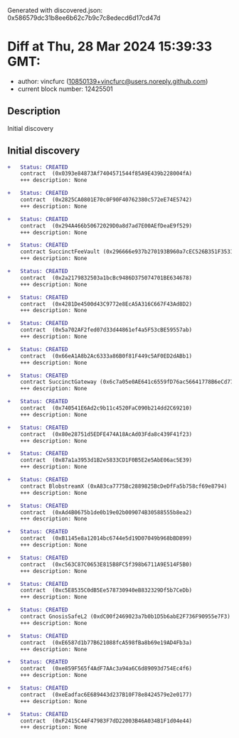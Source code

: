 Generated with discovered.json: 0x586579dc31b8ee6b62c7b9c7c8edecd6d17cd47d

# Diff at Thu, 28 Mar 2024 15:39:33 GMT:

- author: vincfurc (<10850139+vincfurc@users.noreply.github.com>)
- current block number: 12425501

## Description

Initial discovery

## Initial discovery

```diff
+   Status: CREATED
    contract  (0x0393e84873Af7404571544f85A9E439b228004fA)
    +++ description: None
```

```diff
+   Status: CREATED
    contract  (0x2825CA0801E70c0F90F40762380c572eE74E5742)
    +++ description: None
```

```diff
+   Status: CREATED
    contract  (0x294A466b50672029D0a8d7ad7E00AEfDeaE9f529)
    +++ description: None
```

```diff
+   Status: CREATED
    contract SuccinctFeeVault (0x296666e937b270193B960a7cEC526B351F353166)
    +++ description: None
```

```diff
+   Status: CREATED
    contract  (0x2a2179832503a1bcBc9486D375074701BE634678)
    +++ description: None
```

```diff
+   Status: CREATED
    contract  (0x4281De4500d43C9772e8EcA5A316C667F43Ad8D2)
    +++ description: None
```

```diff
+   Status: CREATED
    contract  (0x5a702AF2fed07d33d44861ef4a5F53cBE59557ab)
    +++ description: None
```

```diff
+   Status: CREATED
    contract  (0x66eA1A8b2Ac6333a86B0f81F449c5AF0ED2dABb1)
    +++ description: None
```

```diff
+   Status: CREATED
    contract SuccinctGateway (0x6c7a05e0AE641c6559fD76ac56641778B6eCd776)
    +++ description: None
```

```diff
+   Status: CREATED
    contract  (0x740541E6Ad2c9b11c4520FaC090b214dd2C69210)
    +++ description: None
```

```diff
+   Status: CREATED
    contract  (0x80e28751d5EDFE474A18AcAd03Fda8c439F41f23)
    +++ description: None
```

```diff
+   Status: CREATED
    contract  (0x87a1a3953d1B2e5833CD1F0B5E2e5AbE06ac5E39)
    +++ description: None
```

```diff
+   Status: CREATED
    contract BlobstreamX (0xA83ca7775Bc2889825BcDeDfFa5b758cf69e8794)
    +++ description: None
```

```diff
+   Status: CREATED
    contract  (0xAd4B0675b1de0b19e02b009074B30588555b8ea2)
    +++ description: None
```

```diff
+   Status: CREATED
    contract  (0xB1145e8a12014bc6744e5d19D07049b968bBD899)
    +++ description: None
```

```diff
+   Status: CREATED
    contract  (0xc563C87C0653E815B8FC5f398b6711A9E514F5B0)
    +++ description: None
```

```diff
+   Status: CREATED
    contract  (0xc5E8535C0dB5Ee578730940eB832329Df5b7CeDb)
    +++ description: None
```

```diff
+   Status: CREATED
    contract GnosisSafeL2 (0xdC00f2469023a7b0b1D5b6abE2F736F90955e7F3)
    +++ description: None
```

```diff
+   Status: CREATED
    contract  (0xE6587d1b77B621088fcA598fBa8b69e19AD4Fb3a)
    +++ description: None
```

```diff
+   Status: CREATED
    contract  (0xe859F565f4AdF7AAc3a94a6C6d89093d754Ec4f6)
    +++ description: None
```

```diff
+   Status: CREATED
    contract  (0xeEadfac6E689443d237B10F78e8424579e2e0177)
    +++ description: None
```

```diff
+   Status: CREATED
    contract  (0xF2415C44F47983F7dD22003B46A034B1F1d04e44)
    +++ description: None
```
